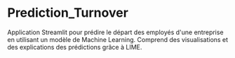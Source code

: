 # Prediction_Turnover
Application Streamlit pour prédire le départ des employés d'une entreprise en utilisant un modèle de Machine Learning. Comprend des visualisations et des explications des prédictions grâce à LIME.
